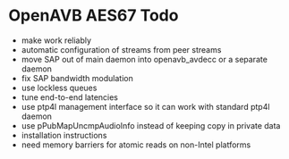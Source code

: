 # OpenAVB AES67 Todo

* make work reliably
* automatic configuration of streams from peer streams
* move SAP out of main daemon into openavb_avdecc or a separate daemon
* fix SAP bandwidth modulation
* use lockless queues
* tune end-to-end latencies
* use ptp4l management interface so it can work with standard ptp4l daemon
* use pPubMapUncmpAudioInfo instead of keeping copy in private data
* installation instructions
* need memory barriers for atomic reads on non-Intel platforms

